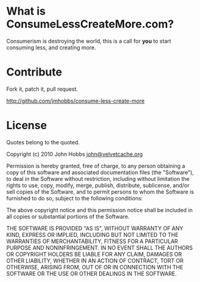 # What is ConsumeLessCreateMore.com?

Consumerism is destroying the world, this is a call for **you** to start
consuming less, and creating more.

# Contribute

Fork it, patch it, pull request.

<http://github.com/jmhobbs/consume-less-create-more>

# License

Quotes belong to the quoted.

Copyright (c) 2010 John Hobbs <john@velvetcache.org>

Permission is hereby granted, free of charge, to any person obtaining a copy
of this software and associated documentation files (the "Software"), to deal
in the Software without restriction, including without limitation the rights
to use, copy, modify, merge, publish, distribute, sublicense, and/or sell
copies of the Software, and to permit persons to whom the Software is
furnished to do so, subject to the following conditions:

The above copyright notice and this permission notice shall be included in
all copies or substantial portions of the Software.

THE SOFTWARE IS PROVIDED "AS IS", WITHOUT WARRANTY OF ANY KIND, EXPRESS OR
IMPLIED, INCLUDING BUT NOT LIMITED TO THE WARRANTIES OF MERCHANTABILITY,
FITNESS FOR A PARTICULAR PURPOSE AND NONINFRINGEMENT. IN NO EVENT SHALL THE
AUTHORS OR COPYRIGHT HOLDERS BE LIABLE FOR ANY CLAIM, DAMAGES OR OTHER
LIABILITY, WHETHER IN AN ACTION OF CONTRACT, TORT OR OTHERWISE, ARISING FROM,
OUT OF OR IN CONNECTION WITH THE SOFTWARE OR THE USE OR OTHER DEALINGS IN
THE SOFTWARE.